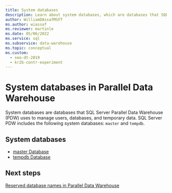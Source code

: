 ```yaml
---
title: System databases
description: Learn about system databases, which are databases that SQL Server PDW uses to manage users, databases, and temporary data.
author: WilliamDAssafMSFT
ms.author: wiassaf
ms.reviewer: martinle
ms.date: 05/06/2022
ms.service: sql
ms.subservice: data-warehouse
ms.topic: conceptual
ms.custom:
  - seo-dt-2019
  - kr2b-contr-experiment
---
```


# System databases in Parallel Data Warehouse

System databases are databases that SQL Server Parallel Data Warehouse (PDW) uses to manage users, databases, and temporary data. SQL Server PDW includes the following system databases: `master` and `tempdb`.  
  
## System databases  
  
- [master Database](master-database.md)  
- [tempdb Database](tempdb-database.md)  
  
## Next steps

[Reserved database names in Parallel Data Warehouse](reserved-database-names.md)
<!-- MISSING LINKS [Common Metadata Query Examples &#40;SQL Server PDW&#41;](../sqlpdw/common-metadata-query-examples-sql-server-pdw.md)  -->
